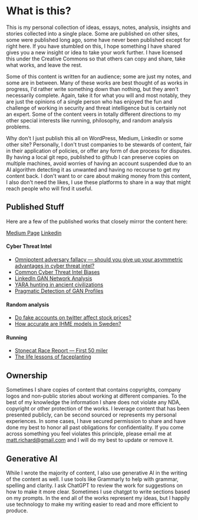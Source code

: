 # What is this?
This is my personal collection of ideas, essays, notes, analysis, insights and stories collected into a single place. Some are published on other sites, some were published long ago, some have never been published except for right here. If you have stumbled on this, I hope something I have shared gives you a new insight or idea to take your work further. I have licensed this under the Creative Commons so that others can copy and share, take what works, and leave the rest. 

Some of this content is written for an audience; some are just my notes, and some are in between. Many of these works are best thought of as works in progress, I'd rather write something down than nothing, but they aren't necessarily complete. Again, take it for what you will and most notably, they are just the opinions of a single person who has enjoyed the fun and challenge of working in security and threat intelligence but is certainly not an expert. Some of the content veers in totally different directions to my other special interests like running, philosophy, and random analysis problems.

Why don't I just publish this all on WordPress, Medium, LinkedIn or some other site? Personally, I don't trust companies to be stewards of content, fair in their application of policies, or offer any form of due process for disputes. By having a local git repo, published to github I can preserve copies on multiple machines, avoid worries of having an account suspended due to an AI algorithm detecting it as unwanted and having no recourse to get my content back. I don't want to or care about making money from this content, I also don't need the likes, I use these platforms to share in a way that might reach people who will find it useful.

## Published Stuff
Here are a few of the published works that closely mirror the content here:

[Medium Page](https://medium.com/@mrichard91)
[Linkedin](https://www.linkedin.com/in/richardmatthew/)

#### Cyber Threat Intel
* [Omnipotent adversary fallacy — should you give up your asymmetric advantages in cyber threat intel?](https://medium.com/@mrichard91/omnipotent-adversary-fallacy-should-you-give-up-your-asymmetric-advantages-in-cyber-threat-intel-55cc9dbbab4)
* [Common Cyber Threat Intel Biases](https://medium.com/@mrichard91/common-cyber-threat-intel-biases-9d6f410f5829)
* [LinkedIn GAN Network Analysis](https://medium.com/@mrichard91/linkedin-gan-network-analysis-de55a0b6526e)
* [YARA hunting in ancient civilizations](https://medium.com/@mrichard91/yara-hunting-in-ancient-civilizations-3dd096eef8c7)
* [Pragmatic Detection of GAN Profiles](https://medium.com/@mrichard91/pragmatic-detection-of-gan-profiles-f5d7389e40bc)

#### Random analysis
* [Do fake accounts on twitter affect stock prices?](https://medium.com/@mrichard91/do-fake-accounts-on-twitter-affect-stock-prices-3ca440e562bd)
* [How accurate are IHME models in Sweden?](https://medium.com/@mrichard91/how-accurate-are-ihme-models-in-sweden-fd4363c5c08d)

#### Running
* [Stonecat Race Report — First 50 miler](https://medium.com/@mrichard91/stonecat-race-report-first-50-miler-60952598a2d3)
* [The life lessons of faceplanting](https://medium.com/@mrichard91/the-life-lessons-of-faceplanting-6dfbab916a48)

## Ownership
Sometimes I share copies of content that contains copyrights, company logos and non-public stories about working at different companies. To the best of my knowledge the information I share does not violate any NDA, copyright or other protection of the works. I leverage content that has been presented publicly, can be second sourced or represents my personal experiences. In some cases, I have secured permission to share and have done my best to honor all past obligations for confidentiality. If you come across something you feel violates this principle, please email me at matt.richard@gmail.com and I will do my best to update or remove it.

## Generative AI
While I wrote the majority of content, I also use generative AI in the writing of the content as well. I use tools like Grammarly to help with grammar, spelling and clarity. I ask ChatGPT to review the work for suggestions on how to make it more clear. Sometimes I use chatgpt to write sections based on my prompts. In the end all of the works represent my ideas, but I happily use technology to make my writing easier to read and more efficient to produce.